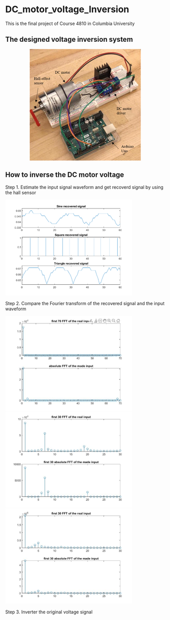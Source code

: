 # DC_motor_voltage_Inversion
This is the final project of Course 4810 in Columbia University

## The designed voltage inversion system
<p align="center">
    <img src="https://github.com/Qincheng-Sheng/DC_motor_voltage_Inversion/blob/main/Picture/System.png" alt="system" width= 350">
</p>


## How to inverse the DC motor voltage

Step 1. Estimate the input signal waveform and get recoverd signal by using the hall sensor

<p align="left">
  <img src="https://github.com/Qincheng-Sheng/DC_motor_voltage_Inversion/blob/main/Picture/recover_signal.png" width="400" title="System">
</p>

Step 2. Compare the Fourier transform of the recovered signal and the input waveform

<p align="left">
  <img src="https://github.com/Qincheng-Sheng/DC_motor_voltage_Inversion/blob/main/Picture/FFT_sin.png" width="400" title="System">
  <img src="https://github.com/Qincheng-Sheng/DC_motor_voltage_Inversion/blob/main/Picture/FFT_square.png" width="400" title="System">
  <img src="https://github.com/Qincheng-Sheng/DC_motor_voltage_Inversion/blob/main/Picture/FFT_triangle.png" width="400" title="System">
</p>

Step 3.	Inverter the original voltage signal


